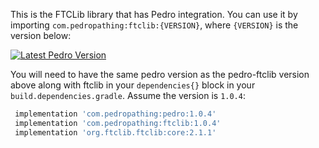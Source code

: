 This is the FTCLib library that has Pedro integration. You can use it by importing `com.pedropathing:ftclib:{VERSION}`, where `{VERSION}` is the version below:

[![Latest Pedro Version](https://img.shields.io/badge/dynamic/xml?url=https%3A%2F%2Fpedro-pathing.github.io%2Fmaven.pedropathing.com%2Fcom%2Fpedropathing%2Fftclib%2Fmaven-metadata.xml&query=%2Fmetadata%2Fversioning%2Flatest&style=for-the-badge&label=Build&labelColor=111111&color=7b39ab)](https://github.com/Pedro-Pathing/)

You will need to have the same pedro version as the pedro-ftclib version above along with ftclib in your `dependencies{}` block in your `build.dependencies.gradle`. Assume the version is `1.0.4`:

```groovy
 implementation 'com.pedropathing:pedro:1.0.4'
 implementation 'com.pedropathing:ftclib:1.0.4'
 implementation 'org.ftclib.ftclib:core:2.1.1'
```
